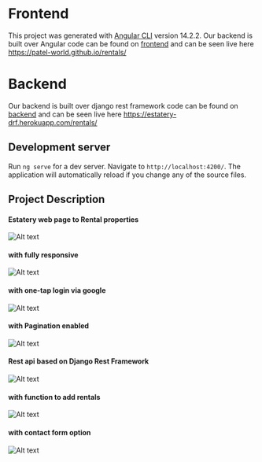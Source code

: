 # Frontend

This project was generated with [Angular CLI](https://github.com/angular/angular-cli) version 14.2.2.
Our backend is built over Angular
code can be found on <a href="https://github.com/Patel-world/xenon-assesment/tree/frontend">frontend</a>
and can be seen live here <a href="https://patel-world.github.io/rentals/">https://patel-world.github.io/rentals/<a>

# Backend

Our backend is built over django rest framework 
code can be found on <a href="https://github.com/Patel-world/xenon-assesment/tree/backend">backend</a>
and can be seen live here <a href="https://estatery-drf.herokuapp.com/rentals/">https://estatery-drf.herokuapp.com/rentals/<a>

## Development server

Run `ng serve` for a dev server. Navigate to `http://localhost:4200/`. The application will automatically reload if you change any of the source files.

## Project Description

<h4 style="colo:blue">Estatery web page to Rental properties</h4>
<img src="https://i.imgur.com/oX8nId6.png" alt="Alt text" title="Optional title">

<h4 style="colo:blue">with fully responsive</h4>
<img src="https://i.imgur.com/AfU12dq.png" alt="Alt text" title="Optional title">

<h4 style="colo:blue">with one-tap login via google</h4>
<img src="https://i.imgur.com/5nqlwSb.png" alt="Alt text" title="Optional title">

<h4 style="colo:blue">with Pagination enabled</h4>
<img src="https://i.imgur.com/GLJUxAR.png" alt="Alt text" title="Optional title">

<h4 style="colo:blue">Rest api based on Django Rest Framework</h4>
<img src="https://i.imgur.com/xsDT2S6.png" alt="Alt text" title="Optional title">

<h4 style="colo:blue">with function to add rentals</h4>
<img src="https://i.imgur.com/Ur6cqQc.png" alt="Alt text" title="Optional title">

<h4 style="colo:blue">with contact form option</h4>
<img src="https://i.imgur.com/HrGI81j.png" alt="Alt text" title="Optional title">
